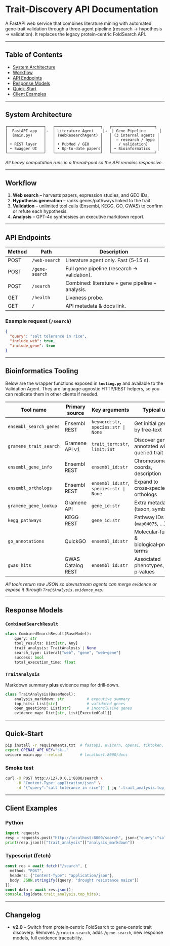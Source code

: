 # Trait‑Discovery API Documentation

A FastAPI web service that combines literature mining with automated gene‑trait validation through a three‑agent pipeline (research → hypothesis → validation). It replaces the legacy protein‑centric FoldSearch API.

---

## Table of Contents

* [System Architecture](#system-architecture)
* [Workflow](#workflow)
* [API Endpoints](#api-endpoints)
* [Response Models](#response-models)
* [Quick‑Start](#quick-start)
* [Client Examples](#client-examples)

---

## System Architecture

```
┌────────────────┐   ┌────────────────────┐   ┌───────────────────┐
│  FastAPI app   │→  │ Literature Agent    │→  │ Gene Pipeline      │
│  (main.py)     │   │ (WebResearchAgent) │   │ (3 internal agents │
│                │   │                    │   │  – research / hypo │
│ • REST layer   │   │ • PubMed / GEO     │   │   / validation)    │
│ • Swagger UI   │   │ • Up‑to‑date papers│   │ • Bioinformatics   │
└────────────────┘   └────────────────────┘   └───────────────────┘
```

*All heavy computation runs in a thread‑pool so the API remains responsive.*

---

## Workflow

1. **Web search** – harvests papers, expression studies, and GEO IDs.
2. **Hypothesis generation** – ranks genes/pathways linked to the trait.
3. **Validation** – unlimited tool calls (Ensembl, KEGG, GO, GWAS) to confirm or refute each hypothesis.
4. **Analysis** – GPT‑4o synthesises an executive markdown report.

---

## API Endpoints

| Method | Path           | Description                                      |
| ------ | -------------- | ------------------------------------------------ |
| POST   | `/web-search`  | Literature agent only. Fast (5‑15 s).            |
| POST   | `/gene-search` | Full gene pipeline (research → validation).      |
| POST   | `/search`      | Combined: literature + gene pipeline + analysis. |
| GET    | `/health`      | Liveness probe.                                  |
| GET    | `/`            | API metadata & docs link.                        |

### Example request (`/search`)

```json
{
  "query": "salt tolerance in rice",
  "include_web": true,
  "include_gene": true
}
```

---

## Bioinformatics Tooling

Below are the wrapper functions exposed in **`tooling.py`** and available to the Validation Agent. They are language‑agnostic HTTP/REST helpers, so you can replicate them in other clients if needed.

| Tool name              | Primary source    | Key arguments                           | Typical use                                     | Notes                                                     |
| ---------------------- | ----------------- | --------------------------------------- | ----------------------------------------------- | --------------------------------------------------------- |
| `ensembl_search_genes` | Ensembl REST      | `keyword:str`, `species:str \| None`    | Get initial gene IDs by free‑text               | 1‑1 mapping with Ensembl `/xrefs/symbol/:species/:symbol` |
| `gramene_trait_search` | Gramene API v1    | `trait_term:str`, `limit:int`           | Discover genes annotated with the queried trait | Returns full gene dicts, not just IDs                     |
| `ensembl_gene_info`    | Ensembl REST      | `ensembl_id:str`                        | Chromosome, coords, description                 | Used for each top candidate                               |
| `ensembl_orthologs`    | Ensembl REST      | `ensembl_id:str`, `species:str \| None` | Expand to cross‑species orthologs               | Filters high‑confidence orthologues only                  |
| `gramene_gene_lookup`  | Gramene API       | `gene_id:str`                           | Extra metadata (taxon, symbol)                  | Complements Ensembl fields                                |
| `kegg_pathways`        | KEGG REST         | `gene_id:str`                           | Pathway IDs (`map04075`, …)                     | Splitline‑safe wrapper fixes newline bug                  |
| `go_annotations`       | QuickGO           | `ensembl_id:str`                        | Molecular‑function & biological‑process terms   | Cached for 1 day in Redis                                 |
| `gwas_hits`            | GWAS Catalog REST | `ensembl_id:str`                        | Associated phenotypes, p‑values                 | Filtered for plants only                                  |

*All tools return raw JSON so downstream agents can merge evidence or expose it through `TraitAnalysis.evidence_map`.*

---

## Response Models

### `CombinedSearchResult`

```python
class CombinedSearchResult(BaseModel):
    query: str
    tool_results: Dict[str, Any]
    trait_analysis: TraitAnalysis | None
    search_type: Literal["web", "gene", "web+gene"]
    success: bool
    total_execution_time: float
```

### `TraitAnalysis`

Markdown summary **plus** evidence map for drill‑down.

```python
class TraitAnalysis(BaseModel):
    analysis_markdown: str          # executive summary
    top_hits: List[str]             # validated genes
    open_questions: List[str]       # inconclusive genes
    evidence_map: Dict[str, List[ExecutedCall]]
```

---

## Quick‑Start

```bash
pip install -r requirements.txt  # fastapi, uvicorn, openai, tiktoken, bleach, backoff
export OPENAI_API_KEY="sk‑…"
uvicorn main:app --reload        # localhost:8000/docs
```

### Smoke test

```bash
curl -X POST http://127.0.0.1:8000/search \
     -H "Content-Type: application/json" \
     -d '{"query":"salt tolerance in rice"}' | jq '.trait_analysis.top_hits'
```

---

## Client Examples

### Python

```python
import requests
resp = requests.post("http://localhost:8000/search", json={"query":"salt tolerance in rice"})
print(resp.json()["trait_analysis"]["analysis_markdown"])
```

### Typescript (fetch)

```ts
const res = await fetch("/search", {
  method: "POST",
  headers: {"Content-Type": "application/json"},
  body: JSON.stringify({query: "drought resistance maize"})
});
const data = await res.json();
console.log(data.trait_analysis.top_hits);
```

---

## Changelog

* **v2.0** – Switch from protein‑centric FoldSearch to gene‑centric trait discovery. Removes `/protein-search`, adds `/gene-search`, new response models, full evidence traceability.
